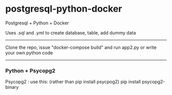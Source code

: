 # postgresql-python-docker
Postgresql + Python + Docker

Uses .sql and .yml to create database, table, add dummy data

---

Clone the repo, issue "docker-compose build" and run app2.py or write your own python code

---

### Python + Psycopg2

  Psycopg2 : use this: (rather than pip install psycpog2)
  pip install psycopg2-binary
